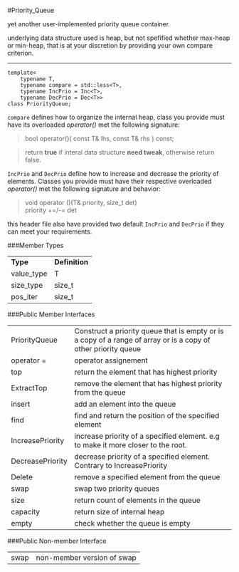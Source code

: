 #Priority_Queue

yet another user-implemented priority queue container.

underlying data structure used is heap, but not spefified whether max-heap or min-heap, that is at your discretion by providing your own compare criterion.

----

    template<
        typename T,
        typename compare = std::less<T>,
        typename IncPrio = Inc<T>,
        typename DecPrio = Dec<T>>
    class PriorityQueue;

`compare` defines how to organize the internal heap, class you provide must have its overloaded *operator()* met the following signature:

> bool operator()( const T& lhs, const T& rhs ) const;<br>

> return **true** if interal data structure **need tweak**, otherwise return false.

`IncPrio` and `DecPrio` define how to increase and decrease the priority of elements. Classes you provide must have their respective overloaded *operator()* met the following signature and behavior:

>void operator ()(T& priority, size_t det)<br>
>priority +=/-= det

this header file also have provided two default `IncPrio` and `DecPrio` if they can meet your requirements.

###Member Types

<table>
<tr>
	<td><strong>Type</strong></td><td><strong>Definition</strong></td>
</tr>
<tr>
	<td>value_type</td><td>T</td>
</tr>
<tr>
	<td>size_type</td><td>size_t</td>
</tr>
<tr>
	<td>pos_iter</td><td>size_t</td>
</tr>
</table>


###Public Member Interfaces
<table>
   <tr>
      <td>PriorityQueue</td>
      <td>Construct a priority queue that is empty or is a copy of a range of array or is a copy of other priority queue</td>
   </tr>
   <tr>
      <td>operator =</td>
      <td>operator assignement</td>
   </tr>
   <tr>
      <td>top</td>
      <td>return the element that has highest priority</td>
   </tr>
   <tr>
      <td>ExtractTop</td>
      <td>remove the element that has highest priority from the queue</td>
   </tr>
   <tr>
      <td>insert</td>
      <td>add an element into the queue</td>
   </tr>
   <tr>
      <td>find</td>
      <td>find and return the position of the specified element</td>
   </tr>
   <tr>
      <td>IncreasePriority</td>
      <td>increase priority of a specified element. e.g to make it more closer to the root.</td>
   </tr>
   <tr>
      <td>DecreasePriority</td>
      <td>decrease priority of a specified element. Contrary to IncreasePriority</td>
   </tr>
   <tr>
      <td>Delete</td>
      <td>remove a specified element from the queue</td>
   </tr>
   <tr>
      <td>swap</td>
      <td>swap two priority queues</td>
   </tr>
   <tr>
      <td>size</td>
      <td>return count of elements in the queue</td>
   </tr>
   <tr>
      <td>capacity</td>
      <td>return size of internal heap</td>
   </tr>
   <tr>
      <td>empty</td>
      <td>check whether the queue is empty</td>
   </tr>
</table>

###Public Non-member Interface
<table>
   <tr>
      <td>swap</td>
      <td>non-member version of swap</td>
   </tr>
</table>
